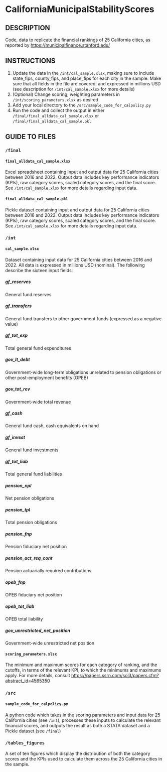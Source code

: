 # CaliforniaMunicipalStabilityScores

## DESCRIPTION

Code, data to replicate the financial rankings of 25 California cities, as reported by https://municipalfinance.stanford.edu/

## INSTRUCTIONS


1. Update the data in the ```/int/cal_sample.xlsx```, making sure to include state_fips, county_fips, and place_fips for each city in the sample. Make sure that all fields in the file are covered, and expressed in millions USD (see description for ```/int/cal_sample.xlsx``` for more details)
2. (Optional) Change scoring, weighting parameters in ```/int/scoring_parameters.xlsx``` as desired
3. Add your local directory to the ```/src/sample_code_for_calpolicy.py```
4. Run the code and collect the output in either ```/final/final_alldata_cal_sample.xlsx``` or ```/final/final_alldata_cal_sample.pkl```

## GUIDE TO FILES

### ```/final```

#### ```final_alldata_cal_sample.xlsx```
Excel spreadsheet containing input and output data for 25 California cities between 2016 and 2022. Output data includes key performance indicators (KPIs), raw category scores, scaled category scores, and the final score. See ```/int/cal_sample.xlsx``` for more details regarding input data.

#### ```final_alldata_cal_sample.pkl```
Pickle dataset containing input and output data for 25 California cities between 2016 and 2022. Output data includes key performance indicators (KPIs), raw category scores, scaled category scores, and the final score. See ```/int/cal_sample.xlsx``` for more details regarding input data.

### ```/int```

#### ```cal_sample.xlsx```
Dataset containing input data for 25 California cities between 2016 and 2022. All data is expressed in millions USD (nominal). The following describe the sixteen input fields:

##### gf_reserves
General fund reserves

##### gf_transfers
General fund transfers to other government funds (expressed as a negative value)

##### gf_tot_exp
Total general fund expenditures

##### gov_lt_debt
Government-wide long-term obligations unrelated to pension obligations or other post-employment benefits (OPEB)

##### gov_tot_rev
Government-wide total revenue

##### gf_cash
General fund cash, cash equivalents on hand

##### gf_invest
General fund investments

##### gf_tot_liab
Total general fund liabilities

##### pension_npl
Net pension obligations

##### pension_tpl
Total pension obligations

##### pension_fnp
Pension fiduciary net position

##### pension_act_req_cont
Pension actuarially required contributions

##### opeb_fnp
OPEB fiduciary net position

##### opeb_tot_liab
OPEB total liability

##### gov_unrestricted_net_position
Government-wide unrestricted net position

#### ```scoring_parameters.xlsx```
The minimum and maximum scores for each category of ranking, and the cutoffs, in terms of the relevant KPI, to which the minimums and maximums apply. For more details, consult https://papers.ssrn.com/sol3/papers.cfm?abstract_id=4565350

### ```/src```

#### ```sample_code_for_calpolicy.py```
A python code which takes in the scoring parameters and input data for 25 California cities (see ```/int```), processes these inputs to calculate the relevant financial scores, and outputs the result as both a STATA dataset and a Pickle dataset (see ```/final```)

### ```/tables_figures```
A set of ten figures which display the distribution of both the category scores and the KPIs used to calculate them across the 25 California cities in the sample.
